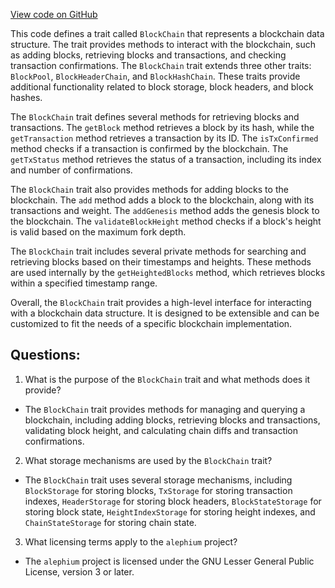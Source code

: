 [View code on GitHub](https://github.com/alephium/alephium/flow/src/main/scala/org/alephium/flow/core/BlockChain.scala)

This code defines a trait called `BlockChain` that represents a blockchain data structure. The trait provides methods to interact with the blockchain, such as adding blocks, retrieving blocks and transactions, and checking transaction confirmations. The `BlockChain` trait extends three other traits: `BlockPool`, `BlockHeaderChain`, and `BlockHashChain`. These traits provide additional functionality related to block storage, block headers, and block hashes.

The `BlockChain` trait defines several methods for retrieving blocks and transactions. The `getBlock` method retrieves a block by its hash, while the `getTransaction` method retrieves a transaction by its ID. The `isTxConfirmed` method checks if a transaction is confirmed by the blockchain. The `getTxStatus` method retrieves the status of a transaction, including its index and number of confirmations.

The `BlockChain` trait also provides methods for adding blocks to the blockchain. The `add` method adds a block to the blockchain, along with its transactions and weight. The `addGenesis` method adds the genesis block to the blockchain. The `validateBlockHeight` method checks if a block's height is valid based on the maximum fork depth.

The `BlockChain` trait includes several private methods for searching and retrieving blocks based on their timestamps and heights. These methods are used internally by the `getHeightedBlocks` method, which retrieves blocks within a specified timestamp range.

Overall, the `BlockChain` trait provides a high-level interface for interacting with a blockchain data structure. It is designed to be extensible and can be customized to fit the needs of a specific blockchain implementation.
## Questions: 
 1. What is the purpose of the `BlockChain` trait and what methods does it provide?
- The `BlockChain` trait provides methods for managing and querying a blockchain, including adding blocks, retrieving blocks and transactions, validating block height, and calculating chain diffs and transaction confirmations.
2. What storage mechanisms are used by the `BlockChain` trait?
- The `BlockChain` trait uses several storage mechanisms, including `BlockStorage` for storing blocks, `TxStorage` for storing transaction indexes, `HeaderStorage` for storing block headers, `BlockStateStorage` for storing block state, `HeightIndexStorage` for storing height indexes, and `ChainStateStorage` for storing chain state.
3. What licensing terms apply to the `alephium` project?
- The `alephium` project is licensed under the GNU Lesser General Public License, version 3 or later.